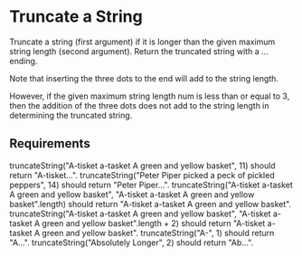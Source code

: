 # Truncate a String 

Truncate a string (first argument) if it is longer than the given maximum string length (second argument). Return the truncated string with a ... ending.

Note that inserting the three dots to the end will add to the string length.

However, if the given maximum string length num is less than or equal to 3, then the addition of the three dots does not add to the string length in determining the truncated string.

## Requirements
truncateString("A-tisket a-tasket A green and yellow basket", 11) should return "A-tisket...".
truncateString("Peter Piper picked a peck of pickled peppers", 14) should return "Peter Piper...".
truncateString("A-tisket a-tasket A green and yellow basket", "A-tisket a-tasket A green and yellow basket".length) should return "A-tisket a-tasket A green and yellow basket".
truncateString("A-tisket a-tasket A green and yellow basket", "A-tisket a-tasket A green and yellow basket".length + 2) should return "A-tisket a-tasket A green and yellow basket".
truncateString("A-", 1) should return "A...".
truncateString("Absolutely Longer", 2) should return "Ab...".
